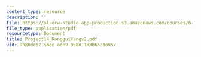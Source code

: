 ```yaml
---
content_type: resource
description: ''
file: https://ol-ocw-studio-app-production.s3.amazonaws.com/courses/6-772-compound-semiconductor-devices-spring-2003/9b80dc525beeade99588108b65c86957_Project14_RongguiYangv2.pdf
file_type: application/pdf
resourcetype: Document
title: Project14_RongguiYangv2.pdf
uid: 9b80dc52-5bee-ade9-9588-108b65c86957
---
```


